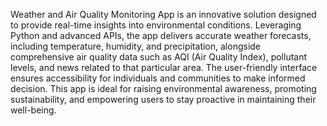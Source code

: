 Weather and Air Quality Monitoring App is an innovative solution designed to provide real-time insights into environmental conditions. Leveraging Python and advanced APIs, the app delivers accurate weather forecasts, including temperature, humidity, and precipitation, alongside comprehensive air quality data such as AQI (Air Quality Index), pollutant levels, and news related to that particular area. The user-friendly interface ensures accessibility for individuals and communities to make informed decision. This app is ideal for raising environmental awareness, promoting sustainability, and empowering users to stay proactive in maintaining their well-being.
